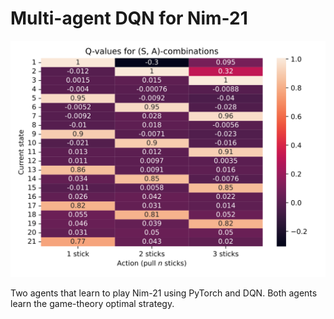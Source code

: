 # Multi-agent DQN for Nim-21
![Q-values heatmap for (S, A)-combinations.](./illustration.svg)

Two agents that learn to play Nim-21 using PyTorch and DQN. Both agents learn the game-theory optimal strategy. 